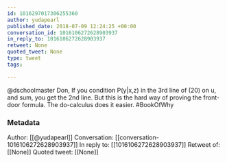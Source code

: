 ```yaml
---
id: 1016297017306255360
author: yudapearl
published_date: 2018-07-09 12:24:25 +00:00
conversation_id: 1016106272628903937
in_reply_to: 1016106272628903937
retweet: None
quoted_tweet: None
type: tweet
tags:

---
```


@dschoolmaster Don, If you condition P(y|x,z) in the 3rd line of (20) on u, and sum, you get the 2nd line. But this is the hard way of proving the front-door formula. The do-calculus does it easier.
#BookOfWhy

### Metadata

Author: [[@yudapearl]]
Conversation: [[conversation-1016106272628903937]]
In reply to: [[1016106272628903937]]
Retweet of: [[None]]
Quoted tweet: [[None]]
